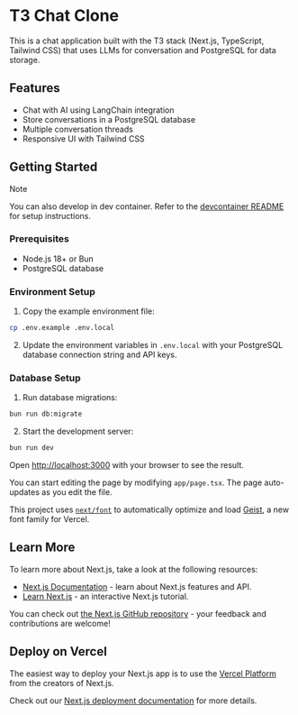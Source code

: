 # T3 Chat Clone

This is a chat application built with the T3 stack (Next.js, TypeScript, Tailwind CSS) that uses LLMs for conversation and PostgreSQL for data storage.

## Features

- Chat with AI using LangChain integration
- Store conversations in a PostgreSQL database
- Multiple conversation threads
- Responsive UI with Tailwind CSS

## Getting Started

> [!Note]
> You can also develop in dev container. Refer to the [devcontainer README](./.devcontainer/README.md) for setup instructions.

### Prerequisites

- Node.js 18+ or Bun
- PostgreSQL database

### Environment Setup

1. Copy the example environment file:

```bash
cp .env.example .env.local
```

2. Update the environment variables in `.env.local` with your PostgreSQL database connection string and API keys.

### Database Setup

1. Run database migrations:

```bash
bun run db:migrate
```

2. Start the development server:

```bash
bun run dev
```

Open [http://localhost:3000](http://localhost:3000) with your browser to see the result.

You can start editing the page by modifying `app/page.tsx`. The page auto-updates as you edit the file.

This project uses [`next/font`](https://nextjs.org/docs/app/building-your-application/optimizing/fonts) to automatically optimize and load [Geist](https://vercel.com/font), a new font family for Vercel.

## Learn More

To learn more about Next.js, take a look at the following resources:

- [Next.js Documentation](https://nextjs.org/docs) - learn about Next.js features and API.
- [Learn Next.js](https://nextjs.org/learn) - an interactive Next.js tutorial.

You can check out [the Next.js GitHub repository](https://github.com/vercel/next.js) - your feedback and contributions are welcome!

## Deploy on Vercel

The easiest way to deploy your Next.js app is to use the [Vercel Platform](https://vercel.com/new?utm_medium=default-template&filter=next.js&utm_source=create-next-app&utm_campaign=create-next-app-readme) from the creators of Next.js.

Check out our [Next.js deployment documentation](https://nextjs.org/docs/app/building-your-application/deploying) for more details.
